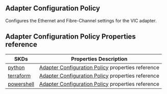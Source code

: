## Adapter Configuration Policy
Configures the Ethernet and Fibre-Channel settings for the VIC adapter.

## Adapter Configuration Policy Properties reference
| SKDs | Properties Description
| ---- | ------------------- |
| [python](https://github.com/CiscoDevNet/intersight-python/) | [Adapter Configuration Policy](https://github.com/CiscoDevNet/intersight-python/tree/main/intersight/model/adapter_config_policy.py) properties reference |                 |
| [terraform](https://github.com/CiscoDevNet/terraform-provider-intersight/) | [Adapter Configuration Policy](https://registry.terraform.io/providers/CiscoDevNet/intersight/latest/docs/resources/adapter_config_policy) properties reference |
| [powershell](https://github.com/CiscoDevNet/intersight-powershell/) | [Adapter Configuration Policy](https://github.com/CiscoDevNet/intersight-powershell/blob/main/docs/New-IntersightAdapterConfigPolicy.md) properties reference

